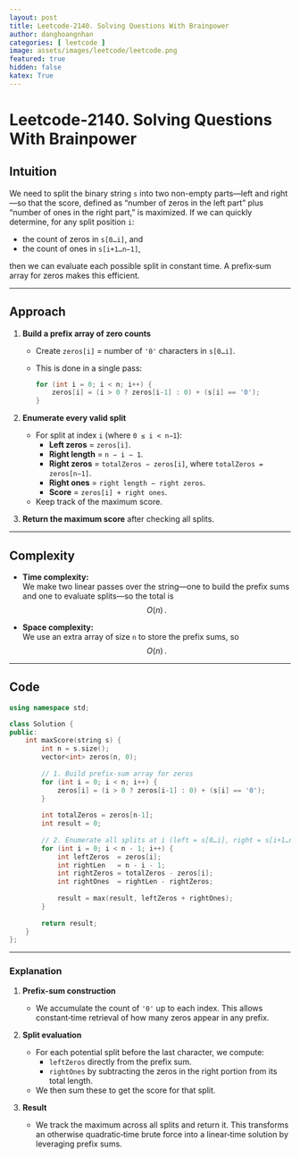 ```yaml
---
layout: post
title: Leetcode-2140. Solving Questions With Brainpower
author: danghoangnhan
categories: [ leetcode ]
image: assets/images/leetcode/leetcode.png
featured: true
hidden: false
katex: True
---
```

# Leetcode-2140. Solving Questions With Brainpower

## Intuition

We need to split the binary string `s` into two non-empty parts—left and right—so that the score, defined as “number of zeros in the left part” plus “number of ones in the right part,” is maximized. If we can quickly determine, for any split position `i`:

- the count of zeros in `s[0…i]`, and
- the count of ones in `s[i+1…n−1]`,

then we can evaluate each possible split in constant time. A prefix‐sum array for zeros makes this efficient.

---

## Approach

1. **Build a prefix array of zero counts**  
   - Create `zeros[i]` = number of `'0'` characters in `s[0…i]`.  
   - This is done in a single pass:  

     ```cpp
     for (int i = 0; i < n; i++) {
         zeros[i] = (i > 0 ? zeros[i-1] : 0) + (s[i] == '0');
     }
     ```

2. **Enumerate every valid split**  
   - For split at index `i` (where `0 ≤ i < n−1`):  
     - **Left zeros** = `zeros[i]`.  
     - **Right length** = `n − i − 1`.  
     - **Right zeros** = `totalZeros − zeros[i]`, where `totalZeros = zeros[n−1]`.  
     - **Right ones** = `right length − right zeros`.  
     - **Score** = `zeros[i] + right ones`.  
   - Keep track of the maximum score.

3. **Return the maximum score** after checking all splits.

---

## Complexity

- **Time complexity:**  
  We make two linear passes over the string—one to build the prefix sums and one to evaluate splits—so the total is  
  $$O(n)\,.$$

- **Space complexity:**  
  We use an extra array of size `n` to store the prefix sums, so  
  $$O(n)\,.$$

---

## Code

```cpp
using namespace std;

class Solution {
public:
    int maxScore(string s) {
        int n = s.size();
        vector<int> zeros(n, 0);
        
        // 1. Build prefix-sum array for zeros
        for (int i = 0; i < n; i++) {
            zeros[i] = (i > 0 ? zeros[i-1] : 0) + (s[i] == '0');
        }
        
        int totalZeros = zeros[n-1];
        int result = 0;
        
        // 2. Enumerate all splits at i (left = s[0…i], right = s[i+1…n-1])
        for (int i = 0; i < n - 1; i++) {
            int leftZeros  = zeros[i];
            int rightLen   = n - i - 1;
            int rightZeros = totalZeros - zeros[i];
            int rightOnes  = rightLen - rightZeros;
            
            result = max(result, leftZeros + rightOnes);
        }
        
        return result;
    }
};
```

---

### Explanation

1. **Prefix-sum construction**  
   - We accumulate the count of `'0'` up to each index. This allows constant‑time retrieval of how many zeros appear in any prefix.

2. **Split evaluation**  
   - For each potential split before the last character, we compute:
     - `leftZeros` directly from the prefix sum.
     - `rightOnes` by subtracting the zeros in the right portion from its total length.
   - We then sum these to get the score for that split.

3. **Result**  
   - We track the maximum across all splits and return it. This transforms an otherwise quadratic‑time brute force into a linear‑time solution by leveraging prefix sums.
